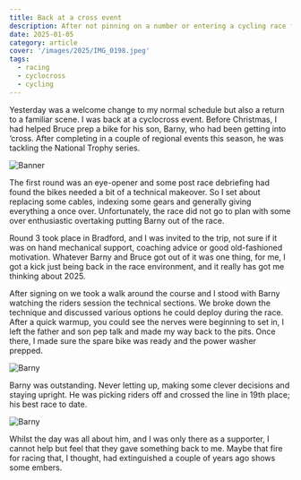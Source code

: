 ```yaml
---
title: Back at a cross event
description: After not pinning on a number or entering a cycling race for nearly two years I went to watch and support a local rider at the National Trophy cyclocross series. It was great to be back watching the sport and has got me thinking about 2025.
date: 2025-01-05
category: article
cover: '/images/2025/IMG_0198.jpeg'
tags:
  - racing
  - cyclocross
  - cycling
---
```


Yesterday was a welcome change to my normal schedule but also a return to a familiar scene. I was back at a cyclocross event.
Before Christmas, I had helped Bruce prep a bike for his son, Barny, who had been getting into ‘cross. After completing in a couple of regional events this season, he was tackling the National Trophy series.

![Banner](/images/2025/IMG_0198.jpeg 'Finish Banner')

The first round was an eye-opener and some post race debriefing had found the bikes needed a bit of a technical makeover. So I set about replacing some cables, indexing some gears and generally giving everything a once over. Unfortunately, the race did not go to plan with some over enthusiastic overtaking putting Barny out of the race.

Round 3 took place in Bradford, and I was invited to the trip, not sure if it was on hand mechanical support, coaching advice or good old-fashioned motivation. Whatever Barny and Bruce got out of it was one thing, for me, I got a kick just being back in the race environment, and it really has got me thinking about 2025.

After signing on we took a walk around the course and I stood with Barny watching the riders session the technical sections. We broke down the technique and discussed various options he could deploy during the race.
After a quick warmup, you could see the nerves were beginning to set in, I left the father and son pep talk and made my way back to the pits. Once there, I made sure the spare bike was ready and the power washer prepped.

![Barny](/images/2025/IMG_0200.jpeg 'Drop into the finish straight')

Barny was outstanding. Never letting up, making some clever decisions and staying upright. He was picking riders off and crossed the line in 19th place; his best race to date.

![Barny](/images/2025/IMG_0205.jpeg 'Final push to the line')

Whilst the day was all about him, and I was only there as a supporter, I cannot help but feel that they gave something back to me. Maybe that fire for racing that, I thought, had extinguished a couple of years ago shows some embers.

